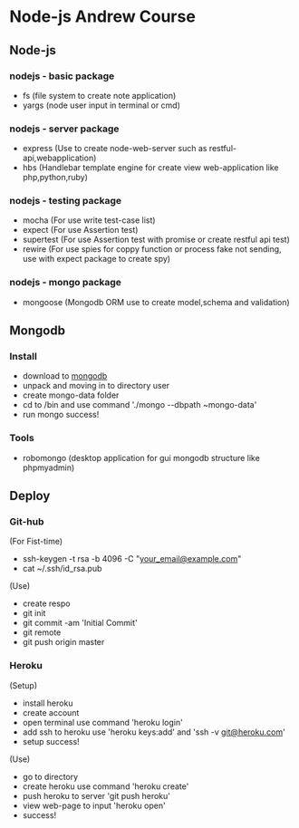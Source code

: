 # Node-js Andrew Course

## Node-js

### nodejs - basic package

* fs (file system to create note application)
* yargs (node user input in terminal or cmd)

### nodejs - server package

* express (Use to create node-web-server such as restful-api,webapplication)
* hbs (Handlebar template engine for create view web-application like php,python,ruby)

### nodejs - testing package

* mocha (For use write test-case list)
* expect (For use Assertion test)
* supertest (For use Assertion test with promise or create restful api test)
* rewire (For use spies for coppy function or process fake not sending, use with expect package to create spy)

### nodejs - mongo package

* mongoose (Mongodb ORM use to create model,schema and validation)


## Mongodb

### Install
* download to [mongodb](https://www.mongodb.com/download-center?jmp=nav#community) 
* unpack and moving in to directory user
* create mongo-data folder
* cd to /bin and use command './mongo --dbpath ~mongo-data'
* run mongo success!


### Tools

* robomongo (desktop application for gui mongodb structure like phpmyadmin)


## Deploy

### Git-hub

(For Fist-time)
* ssh-keygen -t rsa -b 4096 -C "your_email@example.com"
* cat ~/.ssh/id_rsa.pub

(Use)
* create respo
* git init
* git commit -am 'Initial Commit'
* git remote
* git push origin master


### Heroku

(Setup)
* install heroku
* create account
* open terminal use command 'heroku login'
* add ssh to heroku use 'heroku keys:add' and 'ssh -v git@heroku.com'
* setup success!

(Use)
* go to directory
* create heroku use command 'heroku create'
* push heroku to server 'git push heroku'
* view web-page to input 'heroku open'
* success! 



